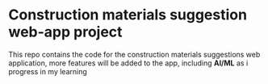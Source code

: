 # Construction materials suggestion web-app project
This repo contains the code for the construction materials suggestions web application, more features will be added to the app, including **AI/ML**
as i progress in my learning
